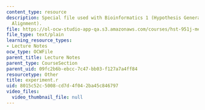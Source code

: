 ```yaml
---
content_type: resource
description: Special file used with Bioinformatics 1 (Hypothesis Generation, Sequence
  Alignment).
file: https://ol-ocw-studio-app-qa.s3.amazonaws.com/courses/hst-951j-medical-decision-support-fall-2005/8015c52c5008cd7d4f042ba45c846797_experiment.r
file_type: text/plain
learning_resource_types:
- Lecture Notes
ocw_type: OCWFile
parent_title: Lecture Notes
parent_type: CourseSection
parent_uid: 09fc2b6b-ebcc-7c47-bb03-f127a7a4ff84
resourcetype: Other
title: experiment.r
uid: 8015c52c-5008-cd7d-4f04-2ba45c846797
video_files:
  video_thumbnail_file: null
---
```

